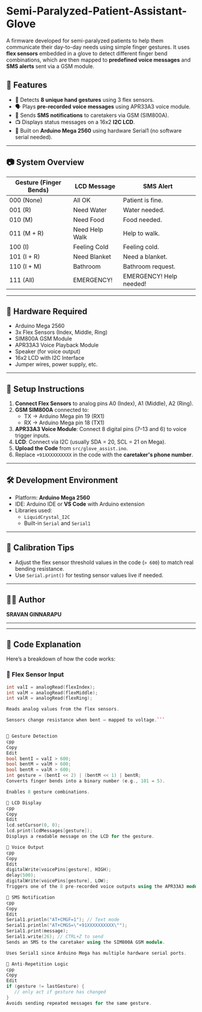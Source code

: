 # Semi-Paralyzed-Patient-Assistant-Glove
A firmware developed for semi-paralyzed patients to help them communicate their day-to-day needs using simple finger gestures. It uses **flex sensors** embedded in a glove to detect different finger bend combinations, which are then mapped to **predefined voice messages** and **SMS alerts** sent via a GSM module.

## 📌 Features

- 🔧 Detects **8 unique hand gestures** using 3 flex sensors.
- 🗣 Plays **pre-recorded voice messages** using APR33A3 voice module.
- 📱 Sends **SMS notifications** to caretakers via GSM (SIM800A).
- 📺 Displays status messages on a 16x2 **I2C LCD**.
- 🤖 Built on **Arduino Mega 2560** using hardware Serial1 (no software serial needed).

---

## 📷 System Overview

| Gesture (Finger Bends) | LCD Message     | SMS Alert              |
|------------------------|------------------|-------------------------|
| 000 (None)             | All OK           | Patient is fine.        |
| 001 (R)                | Need Water       | Water needed.           |
| 010 (M)                | Need Food        | Food needed.            |
| 011 (M + R)            | Need Help Walk   | Help to walk.           |
| 100 (I)                | Feeling Cold     | Feeling cold.           |
| 101 (I + R)            | Need Blanket     | Need a blanket.         |
| 110 (I + M)            | Bathroom         | Bathroom request.       |
| 111 (All)              | EMERGENCY!       | EMERGENCY! Help needed! |

---

## 🔩 Hardware Required

- Arduino Mega 2560
- 3x Flex Sensors (Index, Middle, Ring)
- SIM800A GSM Module
- APR33A3 Voice Playback Module
- Speaker (for voice output)
- 16x2 LCD with I2C Interface
- Jumper wires, power supply, etc.

---
## 🔧 Setup Instructions

1. **Connect Flex Sensors** to analog pins A0 (Index), A1 (Middle), A2 (Ring).
2. **GSM SIM800A** connected to:
   - TX → Arduino Mega pin 19 (RX1)
   - RX → Arduino Mega pin 18 (TX1)
3. **APR33A3 Voice Module**: Connect 8 digital pins (7–13 and 6) to voice trigger inputs.
4. **LCD**: Connect via I2C (usually SDA = 20, SCL = 21 on Mega).
5. **Upload the Code** from `src/glove_assist.ino`.
6. Replace `+91XXXXXXXXXX` in the code with the **caretaker's phone number**.

---

## 🛠 Development Environment

- Platform: **Arduino Mega 2560**
- IDE: Arduino IDE or **VS Code** with Arduino extension
- Libraries used:
  - `LiquidCrystal_I2C`
  - Built-in `Serial` and `Serial1`

---

## 🧪 Calibration Tips

- Adjust the flex sensor threshold values in the code (`> 600`) to match real bending resistance.
- Use `Serial.print()` for testing sensor values live if needed.

---
## 👩‍💻 Author

**SRAVAN GINNARAPU**

---
---

## 📄 Code Explanation

Here’s a breakdown of how the code works:

### 🔹 Flex Sensor Input
```cpp
int valI = analogRead(flexIndex);
int valM = analogRead(flexMiddle);
int valR = analogRead(flexRing);

Reads analog values from the flex sensors.

Sensors change resistance when bent — mapped to voltage.```


🔹 Gesture Detection
cpp
Copy
Edit
bool bentI = valI > 600;
bool bentM = valM > 600;
bool bentR = valR > 600;
int gesture = (bentI << 2) | (bentM << 1) | bentR;
Converts finger bends into a binary number (e.g., 101 = 5).

Enables 8 gesture combinations.

🔹 LCD Display
cpp
Copy
Edit
lcd.setCursor(0, 0);
lcd.print(lcdMessages[gesture]);
Displays a readable message on the LCD for the gesture.

🔹 Voice Output
cpp
Copy
Edit
digitalWrite(voicePins[gesture], HIGH);
delay(500);
digitalWrite(voicePins[gesture], LOW);
Triggers one of the 8 pre-recorded voice outputs using the APR33A3 module.

🔹 SMS Notification
cpp
Copy
Edit
Serial1.println("AT+CMGF=1"); // Text mode
Serial1.println("AT+CMGS=\"+91XXXXXXXXXX\"");
Serial1.print(message);
Serial1.write(26); // CTRL+Z to send
Sends an SMS to the caretaker using the SIM800A GSM module.

Uses Serial1 since Arduino Mega has multiple hardware serial ports.

🔹 Anti-Repetition Logic
cpp
Copy
Edit
if (gesture != lastGesture) {
   // only act if gesture has changed
}
Avoids sending repeated messages for the same gesture.


